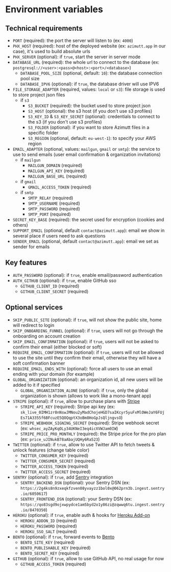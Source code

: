 # Environment variables

## Technical requirements

- `PORT` (required): the port the server will listen to (ex: `4000`)
- `PHX_HOST` (required): host of the deployed website (ex: `azimutt.app` in our case), it's used to build absolute urls
- `PHX_SERVER` (optional): if `true`, start the server in server mode
- `DATABASE_URL` (required): the whole url to connect to the database (ex: `postgresql://<user>:<pass>@<host>:<port>/<database>`)
  - `DATABASE_POOL_SIZE` (optional, default: `10`): the database connection pool size
  - `DATABASE_IPV6` (optional): if `true`, the database driver will use IPV6
- `FILE_STORAGE_ADAPTER` (required, values: `local` or `s3`): file storage is used to store project json files
  - if `s3`
    - `S3_BUCKET` (required): the bucket used to store project json
    - `S3_HOST` (optional): the s3 host (if you don't use s3 profiles)
    - `S3_KEY_ID` & `S3_KEY_SECRET` (optional): credentials to connect to the s3 (if you don't use s3 profiles)
    - `S3_FOLDER` (optional): if you want to store Azimutt files in a specific folder
    - `S3_REGION` (optional, default: `eu-west-1`): to specify your AWS region
- `EMAIL_ADAPTER` (optional, values: `mailgun`, `gmail` or `smtp`): the service to use to send emails (user email confirmation & organization invitations)
  - if `mailgun`
    - `MAILGUN_DOMAIN` (required)
    - `MAILGUN_API_KEY` (required)
    - `MAILGUN_BASE_URL` (required)
  - if `gmail`
    - `GMAIL_ACCESS_TOKEN` (required)
  - if `smtp`
    - `SMTP_RELAY` (required)
    - `SMTP_USERNAME` (required)
    - `SMTP_PASSWORD` (required)
    - `SMTP_PORT` (required)
- `SECRET_KEY_BASE` (required): the secret used for encryption (cookies and others)
- `SUPPORT_EMAIL` (optional, default `contact@azimutt.app`): email we show in several place if users need to ask questions
- `SENDER_EMAIL` (optional, default `contact@azimutt.app`): email we set as sender for emails

## Key features

- `AUTH_PASSWORD` (optional): if `true`, enable email/password authentication
- `AUTH_GITHUB` (optional): if `true`, enable GitHub sso
  - `GITHUB_CLIENT_ID` (required)
  - `GITHUB_CLIENT_SECRET` (required)

## Optional services

- `SKIP_PUBLIC_SITE` (optional): if `true`, will not show the public site, home will redirect to login
- `SKIP_ONBOARDING_FUNNEL` (optional): if `true`, users will not go through the onboarding on account creation
- `SKIP_EMAIL_CONFIRMATION` (optional): if `true`, users will not be asked to confirm their email (either blocked or soft)
- `REQUIRE_EMAIL_CONFIRMATION` (optional): if `true`, users will not be allowed to use the site until they confirm their email, otherwise they will have a soft confirmation banner
- `REQUIRE_EMAIL_ENDS_WITH` (optional): force all users to use an email ending with your domain (for example)
- `GLOBAL_ORGANIZATION` (optional): an organization id, all new users will be added to it if specified
  - `GLOBAL_ORGANIZATION_ALONE` (optional): if `true`, only the global organization is shown (allows to work like a mono-tenant app)
- `STRIPE` (optional): if `true`, allow to purchase plans with [Stripe](https://stripe.com)
  - `STRIPE_API_KEY` (required): Stripe api key (ex: `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`)
  - `STRIPE_WEBHOOK_SIGNING_SECRET` (required): Stripe webhook secret (ex: `whsec_ayZAyKqOLy34UKNeI3eq4icXVWJam0IW`)
  - `STRIPE_PRICE_PRO_MONTHLY` (required): the Stripe price for the pro plan (ex: `price_uJINukB78aAbajUQHy6Ra523`)
- `TWITTER` (optional): if `true`, allow to use Twitter API to fetch tweets & unlock features (change table color)
  - `TWITTER_CONSUMER_KEY` (required)
  - `TWITTER_CONSUMER_SECRET` (required)
  - `TWITTER_ACCESS_TOKEN` (required)
  - `TWITTER_ACCESS_SECRET` (required)
- `SENTRY` (optional): if `true`, add [Sentry](https://sentry.io) integration
  - `SENTRY_BACKEND_DSN` (optional): your Sentry DSN (ex: `https://2g4ks8n9zxeqkfzven08yvayzz1bol0x@062prn3b.ingest.sentry.io/6050617`)
  - `SENTRY_FRONTEND_DSN` (optional): your Sentry DSN (ex: `https://qo83sgd9ojxwpydce1am5byd2o1y86zi@zqwwq6tu.ingest.sentry.io/8470350`)
- `HEROKU` (optional): if `true`, enable auth & hooks for [Heroku Add-on](https://elements.heroku.com/addons)
  - `HEROKU_ADDON_ID` (required)
  - `HEROKU_PASSWORD` (required)
  - `HEROKU_SSO_SALT` (required)
- `BENTO` (optional): if `true`, forward events to [Bento](https://bentonow.com)
  - `BENTO_SITE_KEY` (required)
  - `BENTO_PUBLISHABLE_KEY` (required)
  - `BENTO_SECRET_KEY` (required)
- `GITHUB` (optional): if `true`, allow to use GitHub API, no real usage for now
  - `GITHUB_ACCESS_TOKEN` (required)
